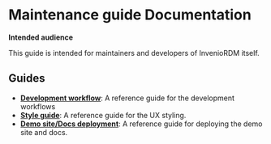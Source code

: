 # Maintenance guide Documentation

**Intended audience**

This guide is intended for maintainers and developers of InvenioRDM itself.

## Guides

- **[Development workflow](development_workflow.md)**: A reference guide for the development workflows
- **[Style guide](styleguide.md)**: A reference guide for the UX styling.
- **[Demo site/Docs deployment](demosite.md)**: A reference guide for deploying the demo site and docs.
